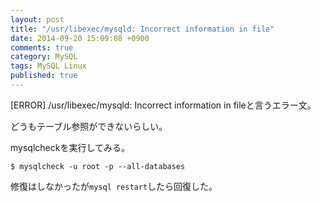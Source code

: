 ```yaml
---
layout: post
title: "/usr/libexec/mysqld: Incorrect information in file"
date: 2014-09-20 15:09:08 +0900
comments: true
category: MySQL
tags: MySQL Linux
published: true
---
```




[ERROR] /usr/libexec/mysqld: Incorrect information in fileと言うエラー文。

どうもテーブル参照ができないらしい。

mysqlcheckを実行してみる。

```
$ mysqlcheck -u root -p --all-databases
```

修復はしなかったが`mysql restart`したら回復した。

